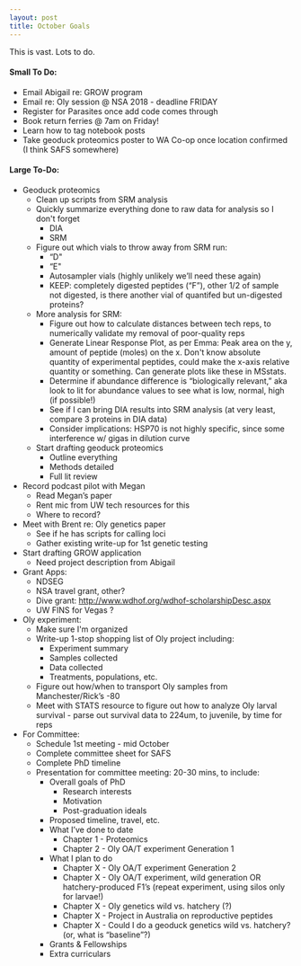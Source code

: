 ```yaml
---
layout: post
title: October Goals
---
```


This is vast. Lots to do.

#### Small To Do:

* Email Abigail re: GROW program
* Email re: Oly session @ NSA 2018 - deadline FRIDAY
* Register for Parasites once add code comes through
* Book return ferries @ 7am on Friday! 
* Learn how to tag notebook posts
* Take geoduck proteomics poster to WA Co-op once location confirmed (I think SAFS somewhere)

#### Large To-Do:

* Geoduck proteomics
    * Clean up scripts from SRM analysis
    * Quickly summarize everything done to raw data for analysis so I don't forget
        * DIA
        * SRM
    * Figure out which vials to throw away from SRM run:
        * “D"
        * “E"
        * Autosampler vials (highly unlikely we’ll need these again)
        * KEEP: completely digested peptides (“F”), other 1/2 of sample not digested, is there another vial of quantifed but un-digested proteins? 
    * More analysis for SRM:
        * Figure out how to calculate distances between tech reps, to numerically validate my removal of poor-quality reps
        * Generate Linear Response Plot, as per Emma:  Peak area on the y, amount of peptide (moles) on the x. Don't know absolute quantity of experimental peptides, could make the x-axis relative quantity or something. Can generate plots like these in MSstats.
        * Determine if abundance difference is “biologically relevant,” aka look to lit for abundance values to see what is low, normal, high (if possible!)
        * See if I can bring DIA results into SRM analysis (at very least, compare 3 proteins in DIA data)
        * Consider implications: HSP70 is not highly specific, since some interference w/ gigas in dilution curve
    * Start drafting geoduck proteomics 
        * Outline everything
        * Methods detailed
        * Full lit review
* Record podcast pilot with Megan 
    * Read Megan’s paper
    * Rent mic from UW tech resources for this 
    * Where to record? 
* Meet with Brent re: Oly genetics paper
    * See if he has scripts for calling loci
    * Gather existing write-up for 1st genetic testing
* Start drafting GROW application
    * Need project description from Abigail
* Grant Apps:
    * NDSEG
    * NSA travel grant, other?
    * Dive grant: http://www.wdhof.org/wdhof-scholarshipDesc.aspx
    * UW FINS for Vegas ?
* Oly experiment:
    * Make sure I'm organized
    * Write-up 1-stop shopping list of Oly project including:
        * Experiment summary
        * Samples collected
        * Data collected
        * Treatments, populations, etc.
    * Figure out how/when to transport Oly samples from Manchester/Rick’s -80
    * Meet with STATS resource to figure out how to analyze Oly larval survival - parse out survival data to 224um, to juvenile, by time for reps
* For Committee: 
    * Schedule 1st meeting - mid October
    * Complete committee sheet for SAFS
    * Complete PhD timeline 
    * Presentation for committee meeting: 20-30 mins, to include:
        * Overall goals of PhD
            * Research interests
            * Motivation
            * Post-graduation ideals
        * Proposed timeline, travel, etc.
        * What I’ve done to date
            * Chapter 1 - Proteomics
            * Chapter 2 - Oly OA/T experiment Generation 1
        * What I plan to do
            * Chapter X - Oly OA/T experiment Generation 2
            * Chapter X - Oly OA/T experiment, wild generation OR hatchery-produced F1’s (repeat experiment, using silos only for larvae!)
            * Chapter X - Oly genetics wild vs. hatchery (?)
            * Chapter X - Project in Australia on reproductive peptides
            * Chapter X - Could I do a geoduck genetics wild vs. hatchery? (or, what is “baseline”?)
        * Grants & Fellowships
        * Extra curriculars
